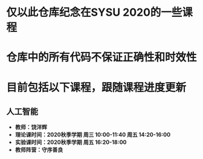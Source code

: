 # 仅以此仓库纪念在SYSU 2020的一些课程

# 仓库中的所有代码不保证正确性和时效性

# 目前包括以下课程，跟随课程进度更新

## 人工智能

- **教师：饶洋辉**
- **理论课时间：2020秋季学期 周三 10:00-11:40 周五 14:20-16:00**
- **实验课时间：2020秋季学期 周五 16:20-18:00**
- **教师阵营：守序善良**

